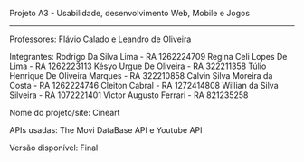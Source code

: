 Projeto A3 - Usabilidade, desenvolvimento Web, Mobile e Jogos

-------------------------------

Professores: Flávio Calado e Leandro de Oliveira

Integrantes: 
Rodrigo Da Silva Lima - RA 1262224709
Regina Celi Lopes De Lima - RA 1262223113
Késyo Urgue De Oliveira - RA 322211358
Túlio Henrique De Oliveira Marques - RA 322210858
Calvin Silva Moreira da Costa - RA 1262224746
Cleiton Cabral - RA 1272414808 
Willian da Silva Silveira - RA 1072221401
Victor Augusto Ferrari - RA 821235258

Nome do projeto/site: Cineart

APIs usadas: The Movi DataBase API e Youtube API

Versão disponível: Final
